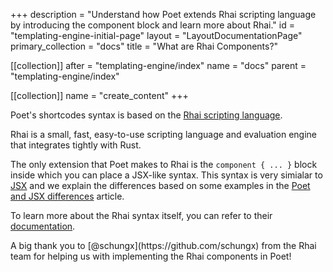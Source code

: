 +++
description = "Understand how Poet extends Rhai scripting language by introducing the component block and learn more about Rhai."
id = "templating-engine-initial-page"
layout = "LayoutDocumentationPage"
primary_collection = "docs"
title = "What are Rhai Components?"

[[collection]]
after = "templating-engine/index"
name = "docs"
parent = "templating-engine/index"

[[collection]]
name = "create_content"
+++

Poet's shortcodes syntax is based on the [Rhai scripting language](https://rhai.rs/). 

Rhai is a small, fast, easy-to-use scripting language and evaluation engine that integrates tightly with Rust.

The only extension that Poet makes to Rhai is the `component { ... }` block inside which you can place a JSX-like syntax. This syntax is very simialar to [JSX](https://react.dev/learn/writing-markup-with-jsx) and we explain the differences based on some examples in the [Poet and JSX differences](templating-engine/poet-and-jsx-differences) article.

To learn more about the Rhai syntax itself, you can refer to their [documentation](https://rhai.rs/book/ref/index.html).

<Note>
    A big thank you to [@schungx](https://github.com/schungx) from the Rhai team for helping us with implementing the Rhai components in Poet!
</Note>
